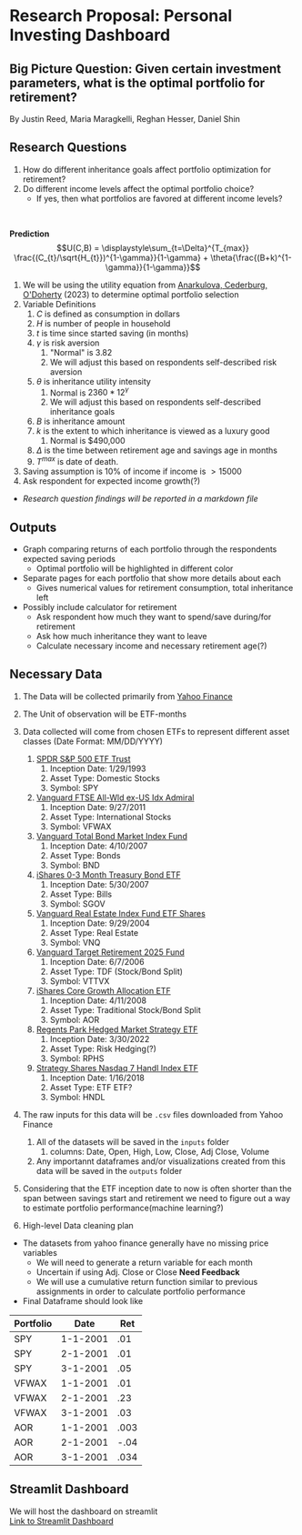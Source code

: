 # Research Proposal: Personal Investing Dashboard

## Big Picture Question: Given certain investment parameters, what is the optimal portfolio for retirement?

By Justin Reed, Maria Maragkelli, Reghan Hesser, Daniel Shin

## Research Questions

1. How do different inheritance goals affect portfolio optimization for retirement?
2. Do different income levels affect the optimal portfolio choice?
    - If yes, then what portfolios are favored at different income levels?
<br>

**Prediction**
$$U(C,B) = \displaystyle\sum_{t=\Delta}^{T_{max}} \frac{(C_{t}/\sqrt{H_{t}})^{1-\gamma}}{1-\gamma} + \theta{\frac{(B+k)^{1-\gamma}}{1-\gamma}}$$

1. We will be using the utility equation from [Anarkulova, Cederburg, O'Doherty](Related_reading/Beyond_Status_Quo.pdf) (2023) to determine optimal portfolio selection
2. Variable Definitions
   1. $C$ is defined as consumption in dollars
   2. $H$ is number of people in household
   3. $t$ is time since started saving (in months)
   4. $\gamma$ is risk aversion
      1. "Normal" is $3.82$
      2. We will adjust this based on respondents self-described risk aversion
   5. $\theta$ is inheritance utility intensity
      1. Normal is $2360 * 12^{\gamma}$
      2. We will adjust this based on respondents self-described inheritance goals
   6. $B$ is inheritance amount
   7. $k$ is the extent to which inheritance is viewed as a luxury good
      1. Normal is $490,000
   8. $\Delta$ is the time between retirement age and savings age in months
   9.  $T^{max}$ is date of death.
9.  Saving assumption is 10% of income if income is $>15000$
10. Ask respondent for expected income growth(?)

* *Research question findings will be reported in a markdown file*

## Outputs
* Graph comparing returns of each portfolio through the respondents expected saving periods
  * Optimal portfolio will be highlighted in different color
* Separate pages for each portfolio that show more details about each
  * Gives numerical values for retirement consumption, total inheritance left
* Possibly include calculator for retirement
  * Ask respondent how much they want to spend/save during/for retirement
  * Ask how much inheritance they want to leave
  * Calculate necessary income and necessary retirement age(?)

## Necessary Data
1. The Data will be collected primarily from [Yahoo Finance](https://finance.yahoo.com/)
2. The Unit of observation will be ETF-months
3. Data collected will come from chosen ETFs to represent different asset classes (Date Format: MM/DD/YYYY)
   1. [SPDR S&P 500 ETF Trust](https://finance.yahoo.com/quote/SPY/history?period1=728317800&period2=1712881748)
      1.  Inception Date: 1/29/1993
      2.  Asset Type: Domestic Stocks
      3.  Symbol: SPY
   2. [Vanguard FTSE All-Wld ex-US Idx Admiral](https://finance.yahoo.com/quote/VFWAX/history2)
      1. Inception Date: 9/27/2011
      2. Asset Type: International Stocks
      3. Symbol: VFWAX
   3. [Vanguard Total Bond Market Index Fund](https://finance.yahoo.com/quote/BND?.tsrc=fin-srch)
      1. Inception Date: 4/10/2007
      2. Asset Type: Bonds
      3. Symbol: BND
   4. [iShares 0-3 Month Treasury Bond ETF](https://finance.yahoo.com/quote/BIL/history?period1=1180531800&period2=1712883476)
      1. Inception Date: 5/30/2007
      2. Asset Type: Bills
      3. Symbol: SGOV
   5. [Vanguard Real Estate Index Fund ETF Shares](https://finance.yahoo.com/quote/VNQ/history?period1=1096464600&period2=1712883679)
      1. Inception Date: 9/29/2004
      2. Asset Type: Real Estate
      3. Symbol: VNQ
   6. [Vanguard Target Retirement 2025 Fund](https://finance.yahoo.com/quote/VTTVX?.tsrc=fin-srch)
      1. Inception Date: 6/7/2006
      2. Asset Type: TDF (Stock/Bond Split)
      3. Symbol: VTTVX
   7. [iShares Core Growth Allocation ETF](https://finance.yahoo.com/quote/AOR?.tsrc=fin-srch)
      1. Inception Date: 4/11/2008
      2. Asset Type: Traditional Stock/Bond Split
      3. Symbol: AOR
   8. [Regents Park Hedged Market Strategy ETF](https://finance.yahoo.com/quote/RPHS?.tsrc=fin-srch)
      1. Inception Date: 3/30/2022
      2. Asset Type: Risk Hedging(?)
      3. Symbol: RPHS
   9. [Strategy Shares Nasdaq 7 Handl Index ETF](https://finance.yahoo.com/quote/HNDL?.tsrc=fin-srch)
      1.  Inception Date: 1/16/2018
      2.  Asset Type: ETF ETF?
      3.  Symbol: HNDL
4. The raw inputs for this data will be `.csv` files downloaded from Yahoo Finance
   1. All of the datasets will be saved in the `inputs` folder
      1. columns: Date, Open, High, Low, Close, Adj Close, Volume 
   2. Any importannt dataframes and/or visualizations created from this data will be saved in the `outputs` folder
5. Considering that the ETF inception date to now is often shorter than the span between savings start and retirement we need to figure out a way to estimate portfolio performance(machine learning?)

6. High-level Data cleaning plan

* The datasets from yahoo finance generally have no missing price variables
  * We will need to generate a return variable for each month
  * Uncertain if using Adj. Close or Close **Need Feedback**
  * We will use a cumulative return function similar to previous assignments in order to calculate portfolio performance
* Final Dataframe should look like<br>

Portfolio|Date|Ret
---|---|---
SPY|1-1-2001|.01
SPY|2-1-2001|.01
SPY|3-1-2001|.05
VFWAX|1-1-2001|.01
VFWAX|2-1-2001|.23
VFWAX|3-1-2001|.03
AOR|1-1-2001|.003
AOR|2-1-2001|-.04
AOR|3-1-2001|.034




## Streamlit Dashboard

We will host the dashboard on streamlit<br>
[Link to Streamlit Dashboard](https://github.com/justinreed23/streamlitTesting)
